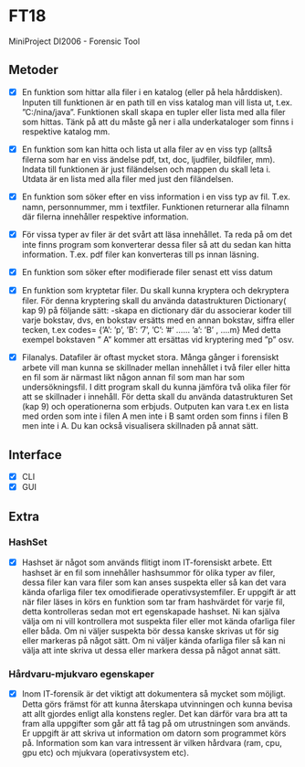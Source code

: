# FT18
MiniProject DI2006 - Forensic Tool

## Metoder
- [x] En funktion som hittar alla filer i en katalog (eller på hela hårddisken). Inputen till funktionen är en path till en viss katalog man vill lista ut, t.ex. ”C:/nina/java”. Funktionen skall skapa en tupler eller lista med alla filer som hittas. Tänk på att du måste gå ner i alla underkataloger som finns i respektive katalog mm.

- [x] En funktion som kan hitta och lista ut alla filer av en viss typ (alltså filerna som har en viss ändelse pdf, txt, doc, ljudfiler, bildfiler, mm). Indata till funktionen är just filändelsen och mappen du skall leta i. Utdata är en lista med alla filer med just den filändelsen.

- [x] En funktion som söker efter en viss information i en viss
typ av fil. T.ex. namn, personnummer, mm i textfiler.
Funktionen returnerar alla filnamn där filerna innehåller
respektive information.

- [x] För vissa typer av filer är det svårt att läsa
innehållet. Ta reda på om det inte finns program som
konverterar dessa filer så att du sedan kan hitta
information. T.ex. pdf filer kan konverteras till ps
innan läsning.

- [x] En funktion som söker efter modifierade filer senast ett
viss datum

- [x] En funktion som kryptetar filer. Du skall kunna kryptera
och dekryptera filer. För denna kryptering skall du
använda datastrukturen Dictionary( kap 9) på följande
sätt:
-skapa en dictionary där du associerar koder till
varje bokstav, dvs, en bokstav ersätts med en annan
bokstav, siffra eller tecken, t.ex
codes= {’A’: ’p’, ’B’: ’7’, ’C’: ’#’ …… ’a’: ’B’ , ….m}
Med detta exempel bokstaven ” A” kommer att ersättas vid
kryptering med ”p” osv.

- [x] Filanalys. Datafiler är oftast mycket stora. Många gånger
i forensiskt arbete vill man kunna se skillnader mellan
innehållet i två filer eller hitta en fil som är närmast
likt någon annan fil som man har som undersökningsfil. I
ditt program skall du kunna jämföra två olika filer för
att se skillnader i innehåll. För detta skall du använda
datastrukturen Set (kap 9) och operationerna som erbjuds.
Outputen kan vara t.ex en lista med orden som inte i
filen A men inte i B samt orden som finns i filen B men
inte i A. Du kan också visualisera skillnaden på annat
sätt.

## Interface
- [x] CLI
- [x] GUI

## Extra
### HashSet
- [x] Hashset är något som används flitigt inom IT-forensiskt
arbete. Ett hashset är en fil som innehåller hashsummor
för olika typer av filer, dessa filer kan vara filer som
kan anses suspekta eller så kan det vara kända ofarliga
filer tex omodifierade operativsystemfiler. Er uppgift är
att när filer läses in körs en funktion som tar fram
hashvärdet för varje fil, detta kontrolleras sedan mot
ert egenskapade hashset. Ni kan själva välja om ni vill
kontrollera mot suspekta filer eller mot kända ofarliga
filer eller båda. Om ni väljer suspekta bör dessa kanske
skrivas ut för sig eller markeras på något sätt. Om ni
väljer kända ofarliga filer så kan ni välja att inte
skriva ut dessa eller markera dessa på något annat sätt.

### Hårdvaru-mjukvaro egenskaper
- [x] Inom IT-forensik är det viktigt att dokumentera så mycket
som möjligt. Detta görs främst för att kunna återskapa
utvinningen och kunna bevisa att allt gjordes enligt alla
konstens regler. Det kan därför vara bra att ta fram alla
uppgifter som går att få tag på om utrustningen som
används. Er uppgift är att skriva ut information om
datorn som programmet körs på. Information som kan vara
intressent är vilken hårdvara (ram, cpu, gpu etc) och
mjukvara (operativsystem etc).
